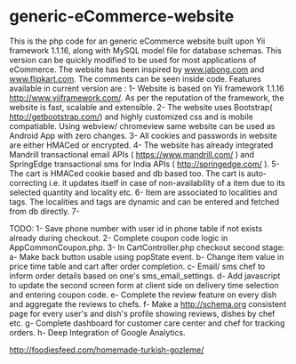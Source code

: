 # generic-eCommerce-website
This is the php code for an generic eCommerce website built upon Yii framework 1.1.16, along with MySQL model file for database schemas. This version can be quickly modified to be used for most applications of eCommerce. The website has been inspired by www.jabong.com and www.flipkart.com. The comments can be seen inside code. Features available in current version are :
1- Website is based on Yii framework 1.1.16 http://www.yiiframework.com/. As per the reputation of the framework, the website is fast, scalable and extensible.
2- The website uses Bootstrap( http://getbootstrap.com/)  and highly customized css and is mobile compatiable. Using webview/ chromeview same website can be used as Android App with zero changes.
3- All cookies and passwords in website are either HMACed or encrypted.
4- The website has already integrated Mandrill transactional email APIs ( https://www.mandrill.com/ ) and SpringEdge transactional sms for India APIs ( http://springedge.com/ ).
5- The cart is HMACed cookie based and db based too. The cart is auto-correcting i.e. it updates itself in case of non-availability of a item due to its selected quantity and locality etc.
6- Item are associated to localities and tags. The localities and tags are dynamic and can be entered and fetched from db directly.
7-

TODO:
1- Save phone number with user id in phone table if not exists already during checkout.
2- Complete coupon code logic in AppCommonCoupon.php.
3- In CartController.php checkout second stage:
a- Make back button usable using popState event.
b- Change item value in price time table and cart after order completion.
c- Email/ sms chef to inform order details based on one's sms_email_settings.
d- Add javascript to update the second screen form at client side on delivery time selection and entering coupon code.
e- Complete the review feature on every dish and aggregate the reviews to chefs.
f- Make a http://schema.org consistent page for every user's and dish's profile showing reviews, dishes by chef etc.
g- Complete dashboard for customer care center and chef for tracking orders.
h- Deep Integration of Google Analytics.

http://foodiesfeed.com/homemade-turkish-gozleme/